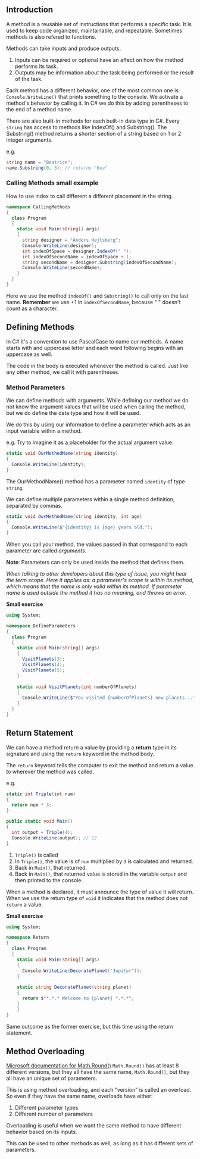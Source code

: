 ## Introduction
A method is a reusable set of instructions that performs a specific task. It is used to keep code organized, maintainable, and repeatable. Sometimes methods is also refered to functions. 

Methods can take inputs and produce outputs.

1. Inputs can be required or optional have an affect on how the method performs its task.
2. Outputs may be information about the task being performed or the result of the task. 

Each method has a different behavior, one of the most common one is `Console.WriteLine()` that prints something to the console. 
We activate a method's behavior by calling it. In C# we do this by adding parentheses to the end of a method name.

There are also built-in methods for each built-in data type in C#. Every `string` has access to methods like IndexOf() and Substring(). The Substring() method returns a shorter section of a string based on 1 or 2 integer arguments.

e.g. 
```C#
string name = "Beatrice";
name.Substring(0, 3); // returns "Bea"
```

### Calling Methods small example

How to use index to call different a different placement in the string.

```C#
namespace CallingMethods
{
  class Program
  {
    static void Main(string[] args)
    {
      string designer = "Anders Hejlsberg";
      Console.WriteLine(designer);
      int indexOfSpace = designer.IndexOf(" ");
      int indexOfSecondName = indexOfSpace + 1;
      string secondName = designer.Substring(indexOfSecondName);
      Console.WriteLine(secondName);
    }
  }
} 
```

Here we use the method `indexOf()` and `Substring()` to call only on the last name. **Remember** we use +1 in `indexOfSecondName`, because " " doesn't count as a character.

## Defining Methods
In C# it's a convention to use PascalCase to name our methods. A name starts with and uppercase letter and each word following begins with an uppercase as well. 

The code in the body is executed whenever the method is called. Just like any other method, we call it with parentheses.

### Method Parameters
We can define methods with arguments. While defining our method we do not know the argument values that will be used when calling the method, but we do define the data type and how it will be used. 

We do this by using our information to define a parameter which acts as an input variable within a method. 

e.g.
Try to imagine it as a placeholder for the actual argument value. 
```C#
static void OurMethodName(string identity)
{
  Console.WriteLine(identity);
}
```
The OurMethodName() method has a parameter named `identity` of type `string`. 

We can define multiple parameters within a single method definition, separated by commas.
```C#
static void OurMethodName(string identity, int age)
{
  Console.WriteLine($"{identity} is {age} years old.");
}
```

When you call your method, the values passed in that correspond to each parameter are called *arguments*. 

**Note**: Parameters can only be used inside the method that defines them.

*When talking to other developers about this type of issue, you might hear the term scope. Here it applies as: a parameter's scope is within its method, which means that the name is only valid within its method. If parameter name is used outside the method it has no meaning, and throws an error.*

**Small exercise**
```C#
using System;

namespace DefineParameters
{
  class Program
  {
    static void Main(string[] args)
    {
      VisitPlanets(3);
      VisitPlanets(4);
      VisitPlanets(5);
    }
    
    static void VisitPlanets(int numberOfPlanets)
    {
      Console.WriteLine($"You visited {numberOfPlanets} new planets...");
    }
  }
}
```

## Return Statement 
We can have a method return a value by providing a **return** type in its signature and using the `return` keyword in the method body. 

The `return` keyword tells the computer to exit the method and return a value to wherever the method was called. 

e.g.
```C#
static int Triple(int num) 
{
  return num * 3;
}

public static void Main()
{
  int output = Triple(4);
  Console.WriteLine(output); // 12
}
```

1. `Triple()` is called
2. In `Triple()`, the value is of `num` multiplied by `3` is calculated and returned.
3. Back in `Main()`, that returned.
4. Back in `Main()`, that returned value is stored in the variable `output` and then printed to the console. 

When a method is declared, it must announce the type of value it will return. 
When we use the return type of `void` it indicates that the method does not `return` a value.

**Small exercise**
```C#
using System;

namespace Return
{
  class Program
  {
    static void Main(string[] args)
    {
      Console.WriteLine(DecoratePlanet("Jupiter"));
    }
    
    static string DecoratePlanet(string planet)
    {
      return $"*.*.* Welcome to {planet} *.*.*";
    }
	}
}
```

Same outcome as the former exercise, but this time using the return statement.

## Method Overloading
[Microsoft documentation for Math.Round()](https://learn.microsoft.com/en-us/dotnet/api/system.math.round?view=net-8.0#overloads) 
`Math.Round()` has at least 8 different versions, but they all have the same name, `Math.Round()`, but they all have an unique set of parameters.

This is using method overloading, and each "version" is called an overload. 
So even if they have the same name, overloads have either:

1. Different parameter types
2. Different number of parameters

Overloading is useful when we want the same method to have different behavior based on its inputs.

This can be used to other methods as well, as long as it has different sets of parameters.

